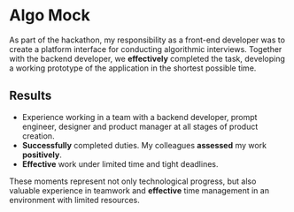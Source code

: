 # Algo Mock

As part of the hackathon, my responsibility as a front-end developer was to create a platform interface for conducting algorithmic interviews. Together with the backend developer, we **effectively** completed the task, developing a working prototype of the application in the shortest possible time.

## Results

- Experience working in a team with a backend developer, prompt engineer, designer and product manager at all stages of product creation.
- **Successfully** completed duties. My colleagues **assessed** my work **positively**.
- **Effective** work under limited time and tight deadlines.

These moments represent not only technological progress, but also valuable experience in teamwork and **effective** time management in an environment with limited resources.
